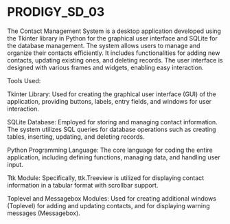 # PRODIGY_SD_03
The Contact Management System is a desktop application developed using the Tkinter library in Python for the graphical user interface and SQLite for the database management. The system allows users to manage and organize their contacts efficiently. It includes functionalities for adding new contacts, updating existing ones, and deleting records. The user interface is designed with various frames and widgets, enabling easy interaction.

Tools Used:

Tkinter Library: Used for creating the graphical user interface (GUI) of the application, providing buttons, labels, entry fields, and windows for user interaction.

SQLite Database: Employed for storing and managing contact information. The system utilizes SQL queries for database operations such as creating tables, inserting, updating, and deleting records.

Python Programming Language: The core language for coding the entire application, including defining functions, managing data, and handling user input.

Ttk Module: Specifically, ttk.Treeview is utilized for displaying contact information in a tabular format with scrollbar support.

Toplevel and Messagebox Modules: Used for creating additional windows (Toplevel) for adding and updating contacts, and for displaying warning messages (Messagebox).
